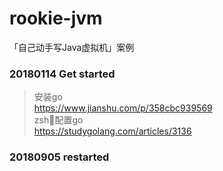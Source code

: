 # rookie-jvm
「自己动手写Java虚拟机」案例

### 20180114 Get started
> 安装go<br>
> https://www.jianshu.com/p/358cbc939569<br>
> zsh配置go<br>
> https://studygolang.com/articles/3136
 
 ### 20180905 restarted
